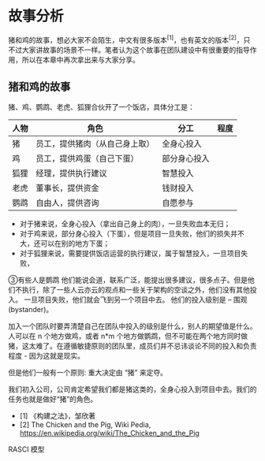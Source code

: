 # 故事分析

猪和鸡的故事，想必大家不会陌生，中文有很多版本$^{[1]}$，也有英文的版本$^{[2]}$，只不过大家讲故事的场景不一样。笔者认为这个故事在团队建设中有很重要的指导作用，所以在本章中再次拿出来与大家分享。

## 猪和鸡的故事

猪、鸡、鹦鹉、老虎、狐狸合伙开了一个饭店，具体分工是：

|人物|角色|分工|程度|
|---|---|---|---|
|猪|员工，提供猪肉（从自己身上取）|全身心投入|
|鸡|员工，提供鸡蛋（自己下蛋）|部分身心投入|
|狐狸|经理，提供执行建议|智慧投入|
|老虎|董事长，提供资金|钱财投入|
|鹦鹉|自由人，提供咨询|自愿参与|


- 对于猪来说，全身心投入（拿出自己身上的肉），一旦失败血本无归；
- 对于鸡来说，部分身心投入（下蛋），但是项目一旦失败，他们的损失并不大，还可以在别的地方下蛋；
- 对于狐狸来说，需要提供饭店运营的执行建议，属于智慧投入，一旦项目失败，

③有些人是鹦鹉 他们能说会道，联系广泛，能提出很多建议，很多点子。但是他们不执行，除了一些人云亦云的观点和一些关于架构的空谈之外，他们没有其他投入。 一旦项目失败，他们就会飞到另一个项目中去。 他们的投入级别是 – 围观 (bystander)。



加入一个团队时要弄清楚自己在团队中投入的级别是什么，别人的期望值是什么。人可以在 n 个地方做鸡，或者 n*m 个地方做鹦鹉，但不可能在两个地方同时做猪，这太难了。在遵循敏捷原则的团队里，成员们并不忌讳谈论不同的投入和负责程度 - 因为这就是现实。

但是他们一般有一个原则: 重大决定由 “猪” 来定夺。 

我们初入公司，公司肯定希望我们都是猪这类的，全身心投入到项目中去。我们的任务也就是做好“猪”的角色。




- [1] 《构建之法》，邹欣著
- [2] The Chicken and the Pig, Wiki Pedia, https://en.wikipedia.org/wiki/The_Chicken_and_the_Pig

RASCI 模型